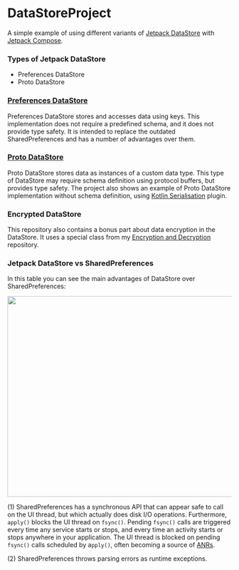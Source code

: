 # DataStoreProject

A simple example of using different variants of [Jetpack DataStore](https://developer.android.com/topic/libraries/architecture/datastore) with  [Jetpack Compose](https://developer.android.com/jetpack/compose).

### Types of Jetpack DataStore

- Preferences DataStore
- Proto DataStore

### [Preferences DataStore](https://developer.android.com/topic/libraries/architecture/datastore#preferences-datastore-dependencies)

Preferences DataStore stores and accesses data using keys. This implementation does not require a predefined schema, and it does not provide type safety. 
It is intended to replace the outdated SharedPreferences and has a number of advantages over them. 

### [Proto DataStore](https://developer.android.com/topic/libraries/architecture/datastore#proto-datastore)

Proto DataStore stores data as instances of a custom data type.
This type of DataStore may require schema definition using protocol buffers, but provides type safety.
The project also shows an example of Proto DataStore implementation without schema definition, using [Kotlin Serialisation](https://kotlinlang.org/docs/serialization.html) plugin.

### Encrypted DataStore
This repository also contains a bonus part about data encryption in the DataStore. It uses a special class from my [Encryption and Decryption](https://github.com/EvgenyPlaksin/EncriptionAndDecriptionProject) repository.

### Jetpack DataStore vs SharedPreferences

In this table you can see the main advantages of DataStore over SharedPreferences:

<img src="https://user-images.githubusercontent.com/94696816/211642500-33357165-6ce9-4fde-90e1-a5ab7a0f044a.png" width="720" height="450" />

(1) SharedPreferences has a synchronous API that can appear safe to call on the UI thread, but which actually does disk I/O operations. Furthermore, ```apply()``` blocks the UI thread on ```fsync()```. Pending ```fsync()``` calls are triggered every time any service starts or stops, and every time an activity starts or stops anywhere in your application. The UI thread is blocked on pending ```fsync()``` calls scheduled by a```pply()```, often becoming a source of [ANRs](https://developer.android.com/topic/performance/vitals/anr).

(2) SharedPreferences throws parsing errors as runtime exceptions.
